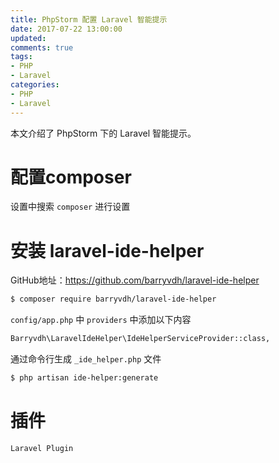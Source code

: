 ```yaml
---
title: PhpStorm 配置 Laravel 智能提示
date: 2017-07-22 13:00:00
updated:
comments: true
tags:
- PHP
- Laravel
categories:
- PHP
- Laravel
---
```


本文介绍了 PhpStorm 下的 Laravel 智能提示。

<!--more-->

# 配置composer

设置中搜索 `composer` 进行设置

# 安装 laravel-ide-helper

GitHub地址：https://github.com/barryvdh/laravel-ide-helper

```bash
$ composer require barryvdh/laravel-ide-helper
```

`config/app.php` 中 `providers` 中添加以下内容

```bash
Barryvdh\LaravelIdeHelper\IdeHelperServiceProvider::class,
```

通过命令行生成 `_ide_helper.php` 文件

```bash
$ php artisan ide-helper:generate
```

# 插件

`Laravel Plugin`
